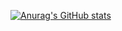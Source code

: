 [![Anurag's GitHub stats](https://github-readme-stats.vercel.app/api?username=sorry510)](https://github.com/anuraghazra/github-readme-stats)
